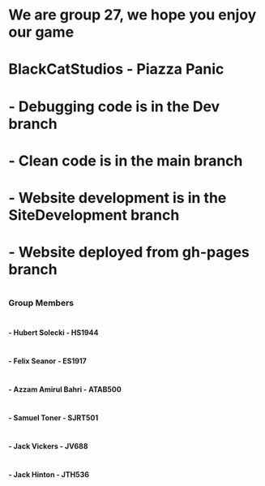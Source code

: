 # We are group 27, we hope you enjoy our game

# BlackCatStudios - Piazza Panic

# - Debugging code is in the Dev branch
# - Clean code is in the main branch
# - Website development is in the SiteDevelopment branch
# - Website deployed from gh-pages branch
# <h3>Group Members</h3>
#  <h4> - Hubert Solecki     - HS1944</h4>
#  <h4>- Felix Seanor       - ES1917</h4>
#  <h4>- Azzam Amirul Bahri - ATAB500</h4>
#  <h4>- Samuel Toner       - SJRT501</h4>
#  <h4>- Jack Vickers       - JV688</h4>
#  <h4>- Jack Hinton        - JTH536</h4>
# 
